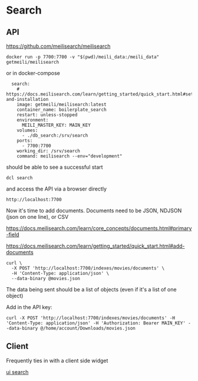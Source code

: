 # Search

## API

https://github.com/meilisearch/meilisearch

```
docker run -p 7700:7700 -v "$(pwd)/meili_data:/meili_data" getmeili/meilisearch
```

or in docker-compose

```
  search:
    # https://docs.meilisearch.com/learn/getting_started/quick_start.html#setup-and-installation
    image: getmeili/meilisearch:latest
    container_name: boilerplate_search
    restart: unless-stopped
    environment:
      MEILI_MASTER_KEY: MAIN_KEY
    volumes:
      - ./db_search:/srv/search
    ports:
      - 7700:7700
    working_dir: /srv/search
    command: meilisearch --env="development" 
```

should be able to see a successful start

```
dcl search
```

and access the API via a browser directly

```
http://localhost:7700
```

Now it's time to add documents.
Documents need to be JSON, NDJSON (json on one line), or CSV

https://docs.meilisearch.com/learn/core_concepts/documents.html#primary-field

https://docs.meilisearch.com/learn/getting_started/quick_start.html#add-documents

```
curl \
  -X POST 'http://localhost:7700/indexes/movies/documents' \
  -H 'Content-Type: application/json' \
  --data-binary @movies.json
```

The data being sent should be a list of objects (even if it's a list of one object)

Add in the API key:

```
curl -X POST 'http://localhost:7700/indexes/movies/documents' -H 'Content-Type: application/json' -H 'Authorization: Bearer MAIN_KEY' --data-binary @/home/account/Downloads/movies.json
```

## Client

Frequently ties in with a client side widget

[ui search](/code/javascript/search.md)
